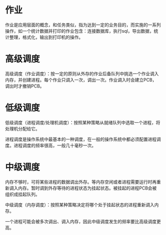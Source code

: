 # 作业

作业是应用层面的概念，和任务类似，指为达到一定的业务目的，而实施的一系列操作，如一个统计数据并打印的作业包含：连接数据库，执行sql，导出数据，统计整理，格式化，输出到打印机的操作。

# 高级调度

高级调度（作业调度）：按一定的原则从外存的作业后备队列中挑选一个作业调入内存，并创建进程。每个作业只调入一次，调出一次。作业调入时会建立PCB，调出时才撤销PCB。

# 低级调度

低级调度（进程调度/处理机调度）：按照某种策略从就绪队列中选取一个进程，将处理机分配给它。

进程调度是操作系统中最基本的一种调度，在一般的操作系统中都必须配置进程调度。进程调度的频率很高，一般几十毫秒一次。

# 中级调度

内存不够时，可将某些进程的数据调出外存。等内存空闲或者进程需要运行时再重新调入内存。暂时调到外存等待的进程状态为挂起状态。被挂起的进程PCB会被组织成挂起队列。

中级调度（内存调度）：按照某种策略决定将哪个处于挂起状态的进程重新调入内存。

一个进程可能会被多次调出、调入内存，因此中级调度发生的频率要比高级调度更高。
